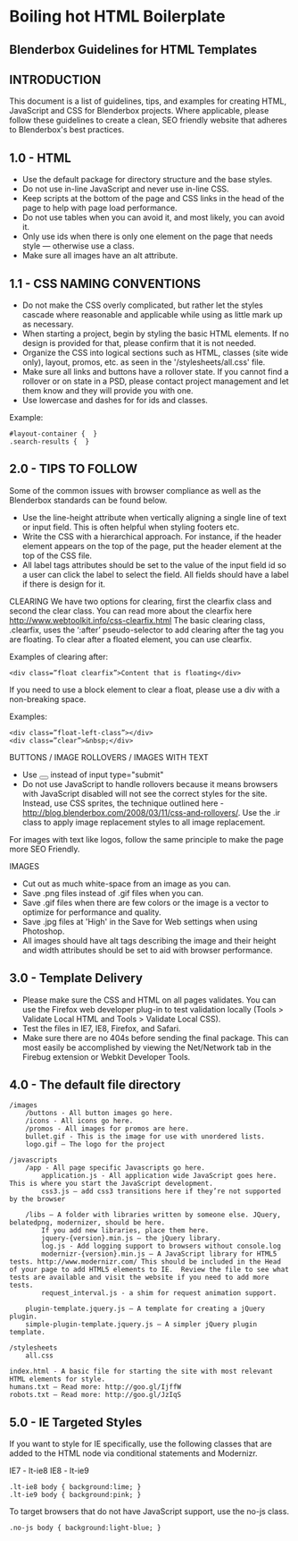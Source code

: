 # Boiling hot HTML Boilerplate
## Blenderbox Guidelines for HTML Templates

## INTRODUCTION

This document is a list of guidelines, tips, and examples for creating HTML, JavaScript and CSS for Blenderbox projects.  Where applicable, please follow these guidelines to create a clean, SEO friendly website that adheres to Blenderbox's best practices.

## 1.0    - HTML

*    Use the default package for directory structure and the base styles.
*    Do not use in-line JavaScript and never use in-line CSS.
*    Keep scripts at the bottom of the page and CSS links in the head of the page to help with page load performance.
*    Do not use tables when you can avoid it, and most likely, you can avoid it.
*    Only use ids when there is only one element on the page that needs style — otherwise use a class.
*    Make sure all images have an alt attribute.

## 1.1    - CSS NAMING CONVENTIONS

*    Do not make the CSS overly complicated, but rather let the styles cascade where reasonable and applicable while using as little mark up as necessary.
*    When starting a project, begin by styling the basic HTML elements.  If no design is provided for that, please confirm that it is not needed.
*    Organize the CSS into logical sections such as HTML, classes (site wide only), layout, promos, etc. as seen in the '/stylesheets/all.css' file. 
*    Make sure all links and buttons have a rollover state.  If you cannot find a rollover or on state in a PSD, please contact project management and let them know and they will provide you with one.
*    Use lowercase and dashes for  for ids and classes.

Example:

    #layout-container {  }
    .search-results {  }

## 2.0 - TIPS TO FOLLOW

Some of the common issues with browser compliance as well as the Blenderbox standards can be found below.

*    Use the line-height attribute when vertically aligning a single line of text or input field.  This is often helpful when styling footers etc.
*    Write the CSS with a hierarchical approach.  For instance, if the header element appears on the top of the page, put the header element at the top of the CSS file.  
*    All label tags attributes should be set to the value of the input field id so a user can click the label to select the field.  All fields should have a label if there is design for it.

CLEARING 
We have two options for clearing, first the clearfix class and second the clear class.  You can read more about the clearfix here http://www.webtoolkit.info/css-clearfix.html The basic clearing class, .clearfix, uses the ‘:after’ pseudo-selector to add clearing after the tag you are floating.  To clear after a floated element, you can use clearfix.  

Examples of clearing after:

    <div class=”float clearfix”>Content that is floating</div>


If you need to use a block element to clear a float, please use a div with a non-breaking space.

Examples:

    <div class=”float-left-class”></div>
    <div class=”clear”>&nbsp;</div>


BUTTONS / IMAGE ROLLOVERS / IMAGES WITH TEXT

*    Use <button type="submit"></button> instead of input type="submit"
*    Do not use JavaScript to handle rollovers because it means browsers with JavaScript disabled will not see the correct styles for the site.  Instead, use CSS sprites, the technique outlined here - http://blog.blenderbox.com/2008/03/11/css-and-rollovers/.  Use the .ir class to apply image replacement styles to all image replacement.

For images with text like logos, follow the same principle to make the page more SEO Friendly.

IMAGES

*    Cut out as much white-space from an image as you can.  
*    Save .png files instead of .gif files when you can.  
*    Save .gif files when there are few colors or the image is a vector to optimize for performance and quality.
*    Save .jpg files at 'High' in the Save for Web settings when using Photoshop.  
*    All images should have alt tags describing the image and their height and width attributes should be set to aid with browser performance.


## 3.0 - Template Delivery

*    Please make sure the CSS and HTML on all pages validates.  You can use the Firefox web developer plug-in to test validation locally (Tools > Validate Local HTML and Tools > Validate Local CSS).
*    Test the files in IE7, IE8, Firefox, and Safari.  
*    Make sure there are no 404s before sending the final package.  This can most easily be accomplished by viewing the Net/Network tab in the Firebug extension or Webkit Developer Tools.


## 4.0 - The default file directory

    /images
        /buttons - All button images go here.
        /icons - All icons go here.
        /promos - All images for promos are here.
        bullet.gif - This is the image for use with unordered lists.
        logo.gif – The logo for the project

    /javascripts
        /app - All page specific Javascripts go here. 
            application.js - All application wide JavaScript goes here.  This is where you start the JavaScript development.
            css3.js – add css3 transitions here if they’re not supported by the browser

        /libs – A folder with libraries written by someone else. JQuery, belatedpng, modernizer, should be here.  
            If you add new libraries, place them here.
            jquery-{version}.min.js – the jQuery library.
            log.js - Add logging support to browsers without console.log
            modernizr-{version}.min.js – A JavaScript library for HTML5 tests. http://www.modernizr.com/ This should be included in the Head of your page to add HTML5 elements to IE.  Review the file to see what tests are available and visit the website if you need to add more tests.
            request_interval.js - a shim for request animation support.

        plugin-template.jquery.js – A template for creating a jQuery plugin.
        simple-plugin-template.jquery.js – A simpler jQuery plugin template.

    /stylesheets
        all.css

    index.html - A basic file for starting the site with most relevant HTML elements for style.
    humans.txt – Read more: http://goo.gl/IjffW 
    robots.txt – Read more: http://goo.gl/JzIqS 

## 5.0 - IE Targeted Styles

If you want to style for IE specifically, use the following classes that are added to the HTML node via conditional statements and Modernizr.

IE7 - lt-ie8
IE8 - lt-ie9

    .lt-ie8 body { background:lime; }
    .lt-ie9 body { background:pink; }


To target browsers that do not have JavaScript support, use the no-js class. 

    .no-js body { background:light-blue; }
